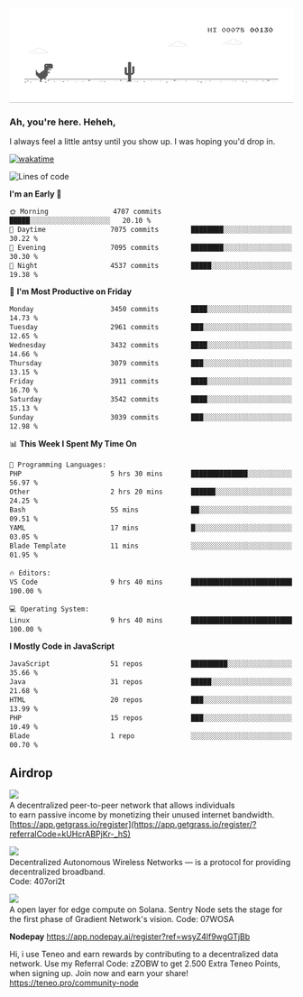 
<div align="center">
    <img align="center" src="dino.gif">
</div>

### Ah, you're here. Heheh, 
I always feel a little antsy until you show up. I was hoping you'd drop in.

[![wakatime](https://wakatime.com/badge/user/8ad4afa2-1a56-40d1-a949-4663473915b6.svg)](https://wakatime.com/@mrepol742)

<!--START_SECTION:mrepol742-->
![Lines of code](https://img.shields.io/badge/From%20Hello%20World%20I%27ve%20Written-19.6%20million%20lines%20of%20code-blue)

**I'm an Early 🐤** 

```text
🌞 Morning                4707 commits        █████░░░░░░░░░░░░░░░░░░░░   20.10 % 
🌆 Daytime                7075 commits        ████████░░░░░░░░░░░░░░░░░   30.22 % 
🌃 Evening                7095 commits        ████████░░░░░░░░░░░░░░░░░   30.30 % 
🌙 Night                  4537 commits        █████░░░░░░░░░░░░░░░░░░░░   19.38 % 
```
📅 **I'm Most Productive on Friday** 

```text
Monday                   3450 commits        ████░░░░░░░░░░░░░░░░░░░░░   14.73 % 
Tuesday                  2961 commits        ███░░░░░░░░░░░░░░░░░░░░░░   12.65 % 
Wednesday                3432 commits        ████░░░░░░░░░░░░░░░░░░░░░   14.66 % 
Thursday                 3079 commits        ███░░░░░░░░░░░░░░░░░░░░░░   13.15 % 
Friday                   3911 commits        ████░░░░░░░░░░░░░░░░░░░░░   16.70 % 
Saturday                 3542 commits        ████░░░░░░░░░░░░░░░░░░░░░   15.13 % 
Sunday                   3039 commits        ███░░░░░░░░░░░░░░░░░░░░░░   12.98 % 
```


📊 **This Week I Spent My Time On** 

```text
💬 Programming Languages: 
PHP                      5 hrs 30 mins       ██████████████░░░░░░░░░░░   56.97 % 
Other                    2 hrs 20 mins       ██████░░░░░░░░░░░░░░░░░░░   24.25 % 
Bash                     55 mins             ██░░░░░░░░░░░░░░░░░░░░░░░   09.51 % 
YAML                     17 mins             █░░░░░░░░░░░░░░░░░░░░░░░░   03.05 % 
Blade Template           11 mins             ░░░░░░░░░░░░░░░░░░░░░░░░░   01.95 % 

🔥 Editors: 
VS Code                  9 hrs 40 mins       █████████████████████████   100.00 % 

💻 Operating System: 
Linux                    9 hrs 40 mins       █████████████████████████   100.00 % 
```

**I Mostly Code in JavaScript** 

```text
JavaScript               51 repos            █████████░░░░░░░░░░░░░░░░   35.66 % 
Java                     31 repos            █████░░░░░░░░░░░░░░░░░░░░   21.68 % 
HTML                     20 repos            ███░░░░░░░░░░░░░░░░░░░░░░   13.99 % 
PHP                      15 repos            ███░░░░░░░░░░░░░░░░░░░░░░   10.49 % 
Blade                    1 repo              ░░░░░░░░░░░░░░░░░░░░░░░░░   00.70 % 
```




<!--END_SECTION:mrepol742-->

## Airdrop
<img src="https://app.getgrass.io/_next/image?url=%2Fimages%2Flogos%2Fgrass-logo-dark.png&w=1920&q=75"><br>
A decentralized peer-to-peer network that allows individuals<br> to earn passive income by monetizing their unused internet bandwidth.<br>
[https://app.getgrass.io/register](https://app.getgrass.io/register/?referralCode=kUHcrABPjKr-_hS) 

<img src="https://pbs.twimg.com/profile_images/1811363474284417025/3yGX3CjY_400x400.jpg" width="100"><br>
Decentralized Autonomous Wireless Networks — is a protocol for providing decentralized broadband.<br>
Code: 407ori2t

<img src="https://images.sftcdn.net/images/t_app-icon-m/p/e0c30b4e-875f-4731-aea4-09a15c885a0a/24435018/gradient-sentry-node-logo" width="100"><br>
A open layer for edge compute on Solana. Sentry Node sets the stage for the first phase of Gradient Network's vision.
Code: 07WOSA

**Nodepay**
https://app.nodepay.ai/register?ref=wsyZ4lf9wgGTjBb

Hi, i use Teneo and earn rewards by contributing to a decentralized data network. Use my Referral Code: zZOBW to get 2.500 Extra Teneo Points, when signing up. Join now and earn your share! https://teneo.pro/community-node
